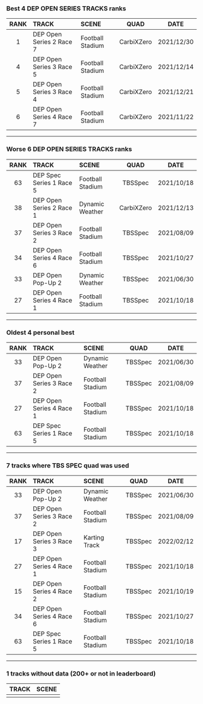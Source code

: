 ### Best 4 DEP OPEN SERIES TRACKS ranks
|RANK|TRACK|SCENE|QUAD|DATE|
|:---:|:---|:---|:---:|:---:|
|1|DEP Open Series 2 Race 7|Football Stadium|CarbiXZero|2021/12/30|
|4|DEP Open Series 3 Race 5|Football Stadium|CarbiXZero|2021/12/14|
|5|DEP Open Series 3 Race 4|Football Stadium|CarbiXZero|2021/12/21|
|6|DEP Open Series 4 Race 7|Football Stadium|CarbiXZero|2021/11/22|
---
### Worse 6 DEP OPEN SERIES TRACKS ranks
|RANK|TRACK|SCENE|QUAD|DATE|
|:---:|:---|:---|:---:|:---:|
|63|DEP Spec Series 1 Race 5|Football Stadium|TBSSpec|2021/10/18|
|38|DEP Open Series 2 Race 1|Dynamic Weather|CarbiXZero|2021/12/13|
|37|DEP Open Series 3 Race 2|Football Stadium|TBSSpec|2021/08/09|
|34|DEP Open Series 4 Race 6|Football Stadium|TBSSpec|2021/10/27|
|33|DEP Open Pop-Up 2|Dynamic Weather|TBSSpec|2021/06/30|
|27|DEP Open Series 4 Race 1|Football Stadium|TBSSpec|2021/10/18|
---
### Oldest 4 personal best
|RANK|TRACK|SCENE|QUAD|DATE|
|:---:|:---|:---|:---:|:---:|
|33|DEP Open Pop-Up 2|Dynamic Weather|TBSSpec|2021/06/30|
|37|DEP Open Series 3 Race 2|Football Stadium|TBSSpec|2021/08/09|
|27|DEP Open Series 4 Race 1|Football Stadium|TBSSpec|2021/10/18|
|63|DEP Spec Series 1 Race 5|Football Stadium|TBSSpec|2021/10/18|
---
### 7 tracks where TBS SPEC quad was used
|RANK|TRACK|SCENE|QUAD|DATE|
|:---:|:---|:---|:---:|:---:|
|33|DEP Open Pop-Up 2|Dynamic Weather|TBSSpec|2021/06/30|
|37|DEP Open Series 3 Race 2|Football Stadium|TBSSpec|2021/08/09|
|17|DEP Open Series 3 Race 3|Karting Track|TBSSpec|2022/02/12|
|27|DEP Open Series 4 Race 1|Football Stadium|TBSSpec|2021/10/18|
|15|DEP Open Series 4 Race 2|Football Stadium|TBSSpec|2021/10/19|
|34|DEP Open Series 4 Race 6|Football Stadium|TBSSpec|2021/10/27|
|63|DEP Spec Series 1 Race 5|Football Stadium|TBSSpec|2021/10/18|
---
### 1 tracks without data (200+ or not in leaderboard)
|TRACK|SCENE|
|:---|:---|
|||

